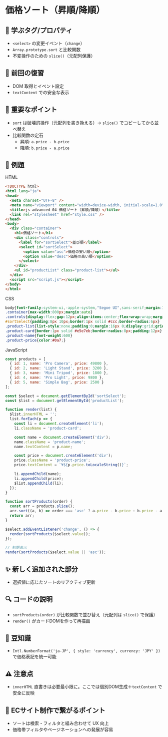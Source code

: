# 価格ソート（昇順/降順）

## 🧩 **学ぶタグ/プロパティ**
- `<select>` の変更イベント（`change`）
- `Array.prototype.sort` と比較関数
- 不変操作のための `slice()`（元配列保護）

## 🔁 **前回の復習**
- DOM 取得とイベント設定
- `textContent` での安全な表示

## 📌 **重要なポイント**
- `sort` は破壊的操作（元配列を書き換える）→ `slice()` でコピーしてから並べ替え
- 比較関数の定石
  - 昇順: `a.price - b.price`
  - 降順: `b.price - a.price`

## 🧪 **例題**
HTML
```html
<!DOCTYPE html>
<html lang="ja">
<head>
  <meta charset="UTF-8" />
  <meta name="viewport" content="width=device-width, initial-scale=1.0" />
  <title>js-advanced-04 価格ソート（昇順/降順）</title>
  <link rel="stylesheet" href="style.css" />
</head>
<body>
  <div class="container">
    <h1>価格ソート</h1>
    <div class="controls">
      <label for="sortSelect">並び順</label>
      <select id="sortSelect">
        <option value="asc">価格の安い順</option>
        <option value="desc">価格の高い順</option>
      </select>
    </div>
    <ul id="productList" class="product-list"></ul>
  </div>
  <script src="script.js"></script>
</body>
</html>
```

CSS
```css
body{font-family:system-ui,-apple-system,"Segoe UI",sans-serif;margin:16px}
.container{max-width:800px;margin:auto}
.controls{display:flex;gap:12px;align-items:center;flex-wrap:wrap;margin:12px 0}
#sortSelect{padding:8px 10px;border:1px solid #ccc;border-radius:6px}
.product-list{list-style:none;padding:0;margin:16px 0;display:grid;grid-template-columns:repeat(auto-fit,minmax(200px,1fr));gap:12px}
.product-card{border:1px solid #e5e7eb;border-radius:8px;padding:12px}
.product-name{font-weight:600}
.product-price{color:#0a7;}
```

JavaScript
```js
const products = [
  { id: 1, name: 'Pro Camera', price: 49800 },
  { id: 2, name: 'Light Stand', price: 3200 },
  { id: 3, name: 'Mini Tripod', price: 1800 },
  { id: 4, name: 'Pro Light', price: 9800 },
  { id: 5, name: 'Simple Bag', price: 2500 }
];

const $select = document.getElementById('sortSelect');
const $list = document.getElementById('productList');

function render(list) {
  $list.innerHTML = '';
  list.forEach(p => {
    const li = document.createElement('li');
    li.className = 'product-card';

    const name = document.createElement('div');
    name.className = 'product-name';
    name.textContent = p.name;

    const price = document.createElement('div');
    price.className = 'product-price';
    price.textContent = `¥${p.price.toLocaleString()}`;

    li.appendChild(name);
    li.appendChild(price);
    $list.appendChild(li);
  });
}

function sortProducts(order) {
  const arr = products.slice();
  arr.sort((a, b) => order === 'asc' ? a.price - b.price : b.price - a.price);
  return arr;
}

$select.addEventListener('change', () => {
  render(sortProducts($select.value));
});

// 初期表示
render(sortProducts($select.value || 'asc'));
```

## ✨ **新しく追加された部分**
- 選択値に応じたソートのリアクティブ更新

## 🔍 **コードの説明**
- `sortProducts(order)` が比較関数で並び替え（元配列は `slice()` で保護）
- `render()` がカードDOMを作って再描画

## 📖 **豆知識**
- `Intl.NumberFormat('ja-JP', { style: 'currency', currency: 'JPY' })` で価格表記を統一可能

## ⚠️ **注意点**
- `innerHTML` 直書きは必要最小限に。ここでは個別DOM生成＋`textContent` で安全に反映

## 🛒 **ECサイト制作で繋がるポイント**
- ソートは検索・フィルタと組み合わせて UX 向上
- 価格帯フィルタやページネーションへの発展が容易
